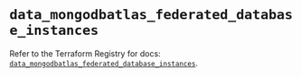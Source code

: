 # `data_mongodbatlas_federated_database_instances`

Refer to the Terraform Registry for docs: [`data_mongodbatlas_federated_database_instances`](https://registry.terraform.io/providers/mongodb/mongodbatlas/1.33.0/docs/data-sources/federated_database_instances).

